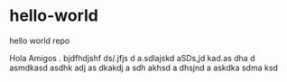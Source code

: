 # hello-world
hello world repo

Hola Amigos . bjdfhdjshf ds/.jfjs d a.sdlajskd aSDs,jd kad.as dha d
asmdkasd
asdhk adj
as dkakdj a
sdh akhsd
a dhsjnd a
askdka sdma ksd
